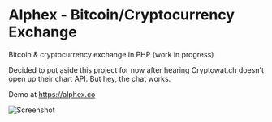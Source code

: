 # Alphex - Bitcoin/Cryptocurrency Exchange

Bitcoin &amp; cryptocurrency exchange in PHP (work in progress)

Decided to put aside this project for now after hearing Cryptowat.ch doesn't open up their chart API. But hey, the chat works. 

Demo at https://alphex.co

![Screenshot](http://i.imgur.com/0hoTG2P.png)

